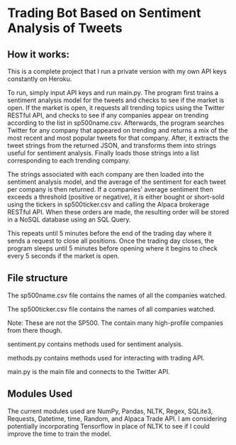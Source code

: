 # Trading Bot Based on Sentiment Analysis of Tweets
## How it works:
This is a complete project that I run a private version with my own API keys constantly on Heroku.

To run, simply input API keys and run main.py.
The program first trains a sentiment analysis model for the tweets and checks to see if the market is open. If the market is open, it requests all trending topics using the Twitter RESTful API, and checks to see if any companies appear on trending according to the list in sp500name.csv.
Afterwards, the program searches Twitter for any company that appeared on trending and returns a mix of the most recent and most popular tweets for that company. After, it extracts the tweet strings from the returned JSON, and transforms them into strings useful for sentiment analysis. Finally loads those strings into a list corresponding to each trending company.

The strings associated with each company are then loaded into the sentiment analysis model, and the average of the sentiment for each tweet per company is then returned.
If a companies' average sentiment then exceeds a threshold (positive or negative), it is either bought or short-sold using the tickers in sp500ticker.csv and calling the Alpaca brokerage RESTful API. When these orders are made, the resulting order will be stored in a NoSQL database using an SQL Query.

This repeats until 5 minutes before the end of the trading day where it sends a request to close all positions. Once the trading day closes, the program sleeps until 5 minutes before opening where it begins to check every 5 seconds if the market is open.

## File structure
The sp500name.csv file contains the names of all the companies watched.

The sp500ticker.csv file contains the names of all companies watched.

Note: These are not the SP500. The contain many high-profile companies from there though.


sentiment.py contains methods used for sentiment analysis.

methods.py contains methods used for interacting with trading API.

main.py is the main file and connects to the Twitter API.

## Modules Used
The current modules used are NumPy, Pandas, NLTK, Regex, SQLite3, Requests, Datetime, time, Random, and Alpaca Trade API.
I am considering potentially incorporating Tensorflow in place of NLTK to see if I could improve the time to train the model.
